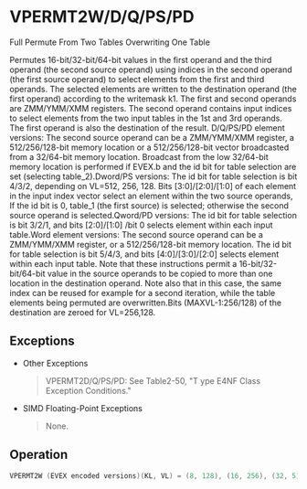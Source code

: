# VPERMT2W/D/Q/PS/PD

Full Permute From Two Tables Overwriting One Table

Permutes 16-bit/32-bit/64-bit values in the first operand and the third operand (the second source operand) using indices in the second operand (the first source operand) to select elements from the first and third operands.
The selected elements are written to the destination operand (the first operand) according to the writemask k1.
The first and second operands are ZMM/YMM/XMM registers.
The second operand contains input indices to select elements from the two input tables in the 1st and 3rd operands.
The first operand is also the destination of the result.
D/Q/PS/PD element versions: The second source operand can be a ZMM/YMM/XMM register, a 512/256/128-bit memory location or a 512/256/128-bit vector broadcasted from a 32/64-bit memory location.
Broadcast from the low 32/64-bit memory location is performed if EVEX.b and the id bit for table selection are set (selecting table_2).Dword/PS versions: The id bit for table selection is bit 4/3/2, depending on VL=512, 256, 128.
Bits [3:0]/[2:0]/[1:0] of each element in the input index vector select an element within the two source operands, If the id bit is 0, table_1 (the first source) is selected; otherwise the second source operand is selected.Qword/PD versions: The id bit for table selection is bit 3/2/1, and bits [2:0]/[1:0] /bit 0 selects element within each input table.Word element versions: The second source operand can be a ZMM/YMM/XMM register, or a 512/256/128-bit memory location.
The id bit for table selection is bit 5/4/3, and bits [4:0]/[3:0]/[2:0] selects element within each input table.
Note that these instructions permit a 16-bit/32-bit/64-bit value in the source operands to be copied to more than one location in the destination operand.
Note also that in this case, the same index can be reused for example for a second iteration, while the table elements being permuted are overwritten.Bits (MAXVL-1:256/128) of the destination are zeroed for VL=256,128.


## Exceptions

- Other Exceptions
  > VPERMT2D/Q/PS/PD: See Table2-50, "T
  > ype E4NF Class Exception Conditions."
- SIMD Floating-Point Exceptions
  > None.

## Operation

```C
VPERMT2W (EVEX encoded versions)(KL, VL) = (8, 128), (16, 256), (32, 512)IF VL = 128id := 2FI;IF VL = 256id := 3FI;IF VL = 512id := 4FI;TMP_DEST := DESTFOR j := 0 TO KL-1i := j * 16off := 16*SRC1[i+id:i]IF k1[j] OR *no writemask*THEN DEST[i+15:i]=SRC1[i+id+1] ? SRC2[off+15:off]        : TMP_DEST[off+15:off]ELSE IF *merging-masking*; merging-maskingDEST[i+15:i] := 0FIFI;ENDFORDEST[MAXVL-1:VL] := 0VPERMT2D/VPERMT2PS (EVEX encoded versions)(KL, VL) = (4, 128), (8, 256), (16, 512)IF VL = 128id := 1FI;IF VL = 256id := 2FI;IF VL = 512id := 3FI;TMP_DEST := DESTFOR j := 0 TO KL-1i := j * 32off := 32*SRC1[i+id:i]IF k1[j] OR *no writemask*THEN IF (EVEX.b = 1) AND (SRC2 *is memory*)THEN DEST[i+31:i] := SRC1[i+id+1] ? SRC2[31:0]        : TMP_DEST[off+31:off]ELSE DEST[i+31:i] := SRC1[i+id+1] ? SRC2[off+31:off]        : TMP_DEST[off+31:off]FIELSE IF *merging-masking*; merging-maskingTHEN *DEST[i+31:i] remains unchanged*ELSE ; zeroing-maskingDEST[i+31:i] := 0FIFI;ENDFORDEST[MAXVL-1:VL] := 0VPERMT2Q/VPERMT2PD (EVEX encoded versions)(KL, VL) = (2, 128), (4, 256), (8 512)IF VL = 128id := 0FI;IF VL = 256id := 1FI;IF VL = 512id := 2FI;i := j * 64off := 64*SRC1[i+id:i]IF k1[j] OR *no writemask*THEN IF (EVEX.b = 1) AND (SRC2 *is memory*)THEN DEST[i+63:i] := SRC1[i+id+1] ? SRC2[63:0]        : TMP_DEST[off+63:off]ELSE DEST[i+63:i] := SRC1[i+id+1] ? SRC2[off+63:off]        : TMP_DEST[off+63:off]FIELSE IF *merging-masking*; merging-maskingTHEN *DEST[i+63:i] remains unchanged*ELSE ; zeroing-maskingDEST[i+63:i] := 0FIFI;ENDFORDEST[MAXVL-1:VL] := 0Intel C/C++ Compiler Intrinsic EquivalentVPERMT2D __m512i _mm512_permutex2var_epi32(__m512i a, __m512i idx, __m512i b);VPERMT2D __m512i _mm512_mask_permutex2var_epi32(__m512i a, __mmask16 k, __m512i idx, __m512i b);VPERMT2D __m512i _mm512_mask2_permutex2var_epi32(__m512i a, __m512i idx, __mmask16 k, __m512i b);VPERMT2D __m512i _mm512_maskz_permutex2var_epi32(__mmask16 k, __m512i a, __m512i idx, __m512i b);VPERMT2D __m256i _mm256_permutex2var_epi32(__m256i a, __m256i idx, __m256i b);VPERMT2D __m256i _mm256_mask_permutex2var_epi32(__m256i a, __mmask8 k, __m256i idx, __m256i b);VPERMT2D __m256i _mm256_mask2_permutex2var_epi32(__m256i a, __m256i idx, __mmask8 k, __m256i b);VPERMT2D __m256i _mm256_maskz_permutex2var_epi32(__mmask8 k, __m256i a, __m256i idx, __m256i b);VPERMT2D __m128i _mm_permutex2var_epi32(__m128i a, __m128i idx, __m128i b);VPERMT2D __m128i _mm_mask_permutex2var_epi32(__m128i a, __mmask8 k, __m128i idx, __m128i b);VPERMT2D __m128i _mm_mask2_permutex2var_epi32(__m128i a, __m128i idx, __mmask8 k, __m128i b);VPERMT2D __m128i _mm_maskz_permutex2var_epi32(__mmask8 k, __m128i a, __m128i idx, __m128i b);VPERMT2PD __m512d _mm512_permutex2var_pd(__m512d a, __m512i idx, __m512d b);VPERMT2PD __m512d _mm512_mask_permutex2var_pd(__m512d a, __mmask8 k, __m512i idx, __m512d b);VPERMT2PD __m512d _mm512_mask2_permutex2var_pd(__m512d a, __m512i idx, __mmask8 k, __m512d b);VPERMT2PD __m512d _mm512_maskz_permutex2var_pd(__mmask8 k, __m512d a, __m512i idx, __m512d b);VPERMT2PD __m256d _mm256_permutex2var_pd(__m256d a, __m256i idx, __m256d b);VPERMT2PD __m256d _mm256_mask_permutex2var_pd(__m256d a, __mmask8 k, __m256i idx, __m256d b);VPERMT2PD __m256d _mm256_mask2_permutex2var_pd(__m256d a, __m256i idx, __mmask8 k, __m256d b);VPERMT2PD __m256d _mm256_maskz_permutex2var_pd(__mmask8 k, __m256d a, __m256i idx, __m256d b);VPERMT2PD __m128d _mm_permutex2var_pd(__m128d a, __m128i idx, __m128d b);VPERMT2PD __m128d _mm_mask_permutex2var_pd(__m128d a, __mmask8 k, __m128i idx, __m128d b);VPERMT2PD __m128d _mm_mask2_permutex2var_pd(__m128d a, __m128i idx, __mmask8 k, __m128d b);VPERMT2PD __m128d _mm_maskz_permutex2var_pd(__mmask8 k, __m128d a, __m128i idx, __m128d b);VPERMT2PS __m512 _mm512_permutex2var_ps(__m512 a, __m512i idx, __m512 b);VPERMT2PS __m512 _mm512_mask_permutex2var_ps(__m512 a, __mmask16 k, __m512i idx, __m512 b);VPERMT2PS __m512 _mm512_mask2_permutex2var_ps(__m512 a, __m512i idx, __mmask16 k, __m512 b);VPERMT2PS __m256 _mm256_permutex2var_ps(__m256 a, __m256i idx, __m256 b);VPERMT2PS __m256 _mm256_mask_permutex2var_ps(__m256 a, __mmask8 k, __m256i idx, __m256 b);VPERMT2PS __m256 _mm256_mask2_permutex2var_ps(__m256 a, __m256i idx, __mmask8 k, __m256 b);VPERMT2PS __m256 _mm256_maskz_permutex2var_ps(__mmask8 k, __m256 a, __m256i idx, __m256 b);VPERMT2PS __m128 _mm_permutex2var_ps(__m128 a, __m128i idx, __m128 b);VPERMT2PS __m128 _mm_mask_permutex2var_ps(__m128 a, __mmask8 k, __m128i idx, __m128 b);VPERMT2PS __m128 _mm_mask2_permutex2var_ps(__m128 a, __m128i idx, __mmask8 k, __m128 b);VPERMT2PS __m128 _mm_maskz_permutex2var_ps(__mmask8 k, __m128 a, __m128i idx, __m128 b);VPERMT2Q __m512i _mm512_permutex2var_epi64(__m512i a, __m512i idx, __m512i b);VPERMT2Q __m512i _mm512_mask_permutex2var_epi64(__m512i a, __mmask8 k, __m512i idx, __m512i b);VPERMT2Q __m512i _mm512_mask2_permutex2var_epi64(__m512i a, __m512i idx, __mmask8 k, __m512i b);VPERMT2Q __m512i _mm512_maskz_permutex2var_epi64(__mmask8 k, __m512i a, __m512i idx, __m512i b);VPERMT2Q __m256i _mm256_permutex2var_epi64(__m256i a, __m256i idx, __m256i b);VPERMT2Q __m256i _mm256_mask_permutex2var_epi64(__m256i a, __mmask8 k, __m256i idx, __m256i b);VPERMT2Q __m256i _mm256_mask2_permutex2var_epi64(__m256i a, __m256i idx, __mmask8 k, __m256i b);VPERMT2Q __m256i _mm256_maskz_permutex2var_epi64(__mmask8 k, __m256i a, __m256i idx, __m256i b);VPERMT2Q __m128i _mm_permutex2var_epi64(__m128i a, __m128i idx, __m128i b);VPERMT2Q __m128i _mm_mask_permutex2var_epi64(__m128i a, __mmask8 k, __m128i idx, __m128i b);VPERMT2Q __m128i _mm_mask2_permutex2var_epi64(__m128i a, __m128i idx, __mmask8 k, __m128i b);VPERMT2Q __m128i _mm_maskz_permutex2var_epi64(__mmask8 k, __m128i a, __m128i idx, __m128i b);VPERMT2W __m512i _mm512_permutex2var_epi16(__m512i a, __m512i idx, __m512i b);VPERMT2W __m512i _mm512_mask_permutex2var_epi16(__m512i a, __mmask32 k, __m512i idx, __m512i b);VPERMT2W __m512i _mm512_mask2_permutex2var_epi16(__m512i a, __m512i idx, __mmask32 k, __m512i b);VPERMT2W __m512i _mm512_maskz_permutex2var_epi16(__mmask32 k, __m512i a, __m512i idx, __m512i b);VPERMT2W __m256i _mm256_permutex2var_epi16(__m256i a, __m256i idx, __m256i b);VPERMT2W __m256i _mm256_mask_permutex2var_epi16(__m256i a, __mmask16 k, __m256i idx, __m256i b);VPERMT2W __m256i _mm256_mask2_permutex2var_epi16(__m256i a, __m256i idx, __mmask16 k, __m256i b);VPERMT2W __m256i _mm256_maskz_permutex2var_epi16(__mmask16 k, __m256i a, __m256i idx, __m256i b);VPERMT2W __m128i _mm_permutex2var_epi16(__m128i a, __m128i idx, __m128i b);VPERMT2W __m128i _mm_mask_permutex2var_epi16(__m128i a, __mmask8 k, __m128i idx, __m128i b);VPERMT2W __m128i _mm_mask2_permutex2var_epi16(__m128i a, __m128i idx, __mmask8 k, __m128i b);VPERMT2W __m128i _mm_maskz_permutex2var_epi16(__mmask8 k, __m128i a, __m128i idx, __m128i b);
```
